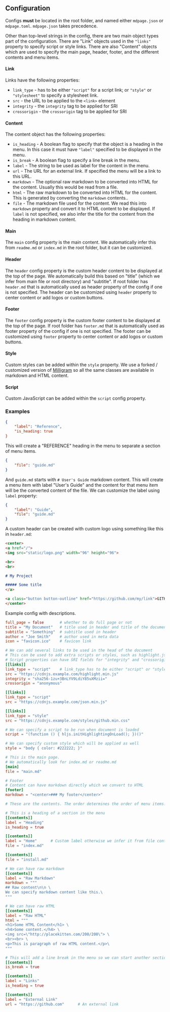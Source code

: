 ## Configuration

Configs **must** be located in the root folder, and named either `mdpage.json` or `mdpage.toml`. 
`mdpage.json` takes precedence.

Other than top-level strings in the config, there are two main object types part of the configuration.
There are "Link" objects used in the `"links"` property to specify script or style links.
There are also "Content" objects which are used to specify the main page, header, footer, and the different contents and menu items.

#### Link

Links have the following properties:

- `link_type` - has to be either `"script"` for a script link; or `"style"` or `"stylesheet"` to specify a stylesheet link.
- `src` - the URL to be applied to the `<link>` element
- `integrity` - the `integrity` tag to be applied for SRI
- `crossorigin` - the `crossorigin` tag to be applied for SRI

#### Content

The content object has the following properties:

- `is_heading` - A boolean flag to specify that the object is a heading in the menu. In this case it must have `"label"` specified to be displayed in the menu.
- `is_break` - A boolean flag to specify a line break in the menu.
- `label` - The string to be used as label for the content in the menu.
- `url` - The URL for an external link. If specified the menu will be a link to this URL.
- `markdown` - The optional raw markdown to be converted into HTML for the content. Usually this would be read from a file.
- `html` - The raw markdown to be converted into HTML for the content. This is generated by converting the `markdown` contents..
- `file` - The markdown file used for the content. We read this into `markdown` property and convert it to HTML content to be displayed. If `label` is not specified, we also infer the title for the content from the heading in markdown content.

#### Main

The `main` config property is the main content. We automatically infer this from `readme.md` or `index.md` in the root folder, but it can be customized.

#### Header

The `header` config property is the custom header content to be displayed at the top of the page. We automatically build this based on "title" (which we infer from main file or root directory) and "subtitle". If root folder has `header.md` that is automatically used as header property of the config if one is not specified. The header can be customized using `header` property to center content or add logos or custom buttons.

#### Footer

The `footer` config property is the custom footer content to be displayed at the top of the page. If root folder has `footer.md` that is automatically used as footer property of the config if one is not specified. The footer can be customized using `footer` property to center content or add logos or custom buttons.

#### Style

Custom styles can be added within the `style` property. We use a forked / customized version of [Milligram](https://milligram.io/) so all the same classes are available in markdown and HTML content.

#### Script

Custom JavaScript can be added within the `script` config property.

### Examples

```json
{
    "label": "Reference",
    "is_heading: true
}
```

This will create a "REFERENCE" heading in the menu to separate a section of menu items.

```json
{
    "file": "guide.md"
}
```

And `guide.md` starts with `# User's Guide` markdown content.
This will create a menu item with label "User's Guide" and the content for that menu item will be the converted content of the file. We can customize the label using `label` property:

```json
{
    "label": "Guide",
    "file": "guide.md"
}
```

A custom header can be created with custom logo using something like this in `header.md`:

```markdown
<center>
<a href="/">
<img src="static/logo.png" width="96" height="96">

<br>
<br>

# My Project

##### Some title
</a>

<a class="button button-outline" href="https://github.com/my/link">GITHUB</a>
</center>
```

Example config with descriptions.

```toml
full_page = false       # whether to do full page or not
title = "My Document"   # title used in header and title of the document
subtitle = "Something"  # subtitle used in header
author = "Joe Smith"    # author used in meta data 
icon = "favicon.ico"    # favicon link

# We can add several links to be used in the head of the document
# This can be used to add extra scripts or styles, such as highlight.js
# Script properties can have SRI fields for "integrity" and "crossorigin"
[[links]]
link_type = "script"    # link_type has to be either "script" or "style" or "stylesheet"
src = "https://cdnjs.example.com/highlight.min.js"
integrity = "sha256-1zu+3BnLYV9LdiY85uXMzii="
crossorigin = "anonymous"

[[links]]
link_type = "script"
src = "https://cdnjs.example.com/json.min.js"

[[links]]
link_type = "style"
src = "https://cdnjs.example.com/styles/github.min.css"

# We can specify a script to be run when document is loaded
script = "(function () { hljs.initHighlightingOnLoad(); })()"

# We can specify custom style which will be applied as well
style = "body { color: #222222; }"

# This is the main page. 
# We automatically look for index.md or readme.md
[main]
file = "main.md"

# Footer
# Content can have markdown directly which we convert to HTML
[footer]
markdown = "<center>### My footer</center>"

# These are the contents. The order determines the order of menu items.

# This is a heading of a section in the menu
[[contents]]
label = "Heading"
is_heading = true

[[contents]]
label = "Home"      # Custom label otherwise we infer it from file contents
file = "index.md"

[[contents]]
file = "install.md"

# We can have raw markdown
[[contents]]
label = "Raw Markdown"  
markdown = """
## Raw content\n\n \
We can specify markdown content like this.\
"""

# We can have raw HTML
[[contents]]
label = "Raw HTML"
html = """
<h1>Some HTML Content</h1> \
<h4>Some content.</h4> \
<img src=\"http://placekitten.com/200/200\"> \
<br><br> \
<p>This is paragraph of raw HTML content.</p>\
"""

# This will add a line break in the menu so we can start another section
[[contents]]
is_break = true

[[contents]]
label = "Links"
is_heading = true

[[contents]]
label = "External Link"
url = "https://github.com"      # An external link
```